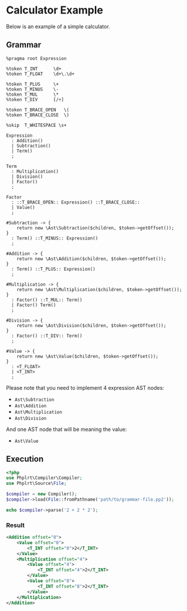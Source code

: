 # Calculator Example

Below is an example of a simple calculator.

## Grammar

```pp2
%pragma root Expression

%token T_INT      \d+
%token T_FLOAT    \d+\.\d+

%token T_PLUS     \+
%token T_MINUS    \-
%token T_MUL      \*
%token T_DIV      [/÷]

%token T_BRACE_OPEN   \(
%token T_BRACE_CLOSE  \)

%skip  T_WHITESPACE \s+

Expression
  : Addition()
  | Subtraction()
  | Term()
  ;

Term
  : Multiplication()
  | Division()
  | Factor()
  ;

Factor
  : ::T_BRACE_OPEN:: Expression() ::T_BRACE_CLOSE::
  | Value()
  ;

#Subtraction -> {
    return new \Ast\Subtraction($children, $token->getOffset());
}
  : Term() ::T_MINUS:: Expression()
  ;

#Addition -> {
    return new \Ast\Addition($children, $token->getOffset());
}
  : Term() ::T_PLUS:: Expression()
  ;

#Multiplication -> {
    return new \Ast\Multiplication($children, $token->getOffset());
}
  : Factor() ::T_MUL:: Term()
  | Factor() Term()
  ;

#Division -> {
    return new \Ast\Division($children, $token->getOffset());
}
  : Factor() ::T_DIV:: Term()
  ;

#Value -> {
    return new \Ast\Value($children, $token->getOffset());
}
  : <T_FLOAT>
  | <T_INT>
  ;
```

Please note that you need to implement 4 expression AST nodes:
- `Ast\Subtraction`
- `Ast\Addition`
- `Ast\Multiplication`
- `Ast\Division`

And one AST node that will be meaning the value:
- `Ast\Value`

## Execution

```php
<?php
use Phplrt\Compiler\Compiler;
use Phplrt\Source\File;

$compiler = new Compiler();
$compiler->load(File::fromPathname('path/to/grammar-file.pp2'));

echo $compiler->parse('2 + 2 * 2');
```

### Result

```xml
<Addition offset="0">
    <Value offset="0">
        <T_INT offset="0">2</T_INT>
    </Value>
    <Multiplication offset="4">
        <Value offset="4">
            <T_INT offset="4">2</T_INT>
        </Value>
        <Value offset="8">
            <T_INT offset="8">2</T_INT>
        </Value>
    </Multiplication>
</Addition>
```
